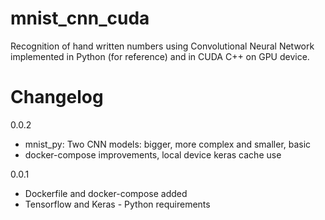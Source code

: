 # mnist_cnn_cuda
Recognition of hand written numbers using Convolutional Neural Network implemented in Python (for reference) and in CUDA C++ on GPU device.

# Changelog
0.0.2
* mnist_py: Two CNN models: bigger, more complex and smaller, basic
* docker-compose improvements, local device keras cache use 

0.0.1 
* Dockerfile and docker-compose added
* Tensorflow and Keras - Python requirements
